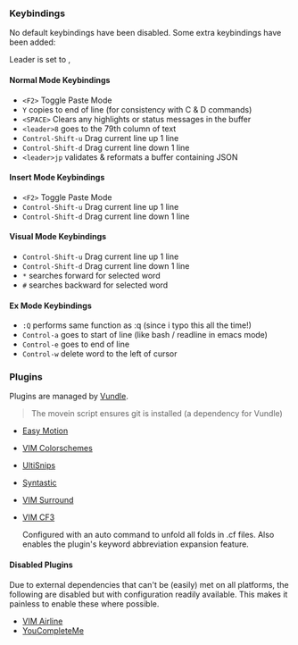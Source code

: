 ### Keybindings ###
No default keybindings have been disabled. Some extra keybindings have
been added:

Leader is set to ,


#### Normal Mode Keybindings ####

* `<F2>` Toggle Paste Mode
* `Y` copies to end of line (for consistency with C & D commands)
* `<SPACE>` Clears any highlights or status messages in the buffer
* `<leader>8` goes to the 79th column of text 
* `Control-Shift-u` Drag current line up 1 line
* `Control-Shift-d` Drag current line down 1 line
* `<leader>jp` validates & reformats a buffer containing JSON

#### Insert Mode Keybindings ####

* `<F2>` Toggle Paste Mode
* `Control-Shift-u` Drag current line up 1 line
* `Control-Shift-d` Drag current line down 1 line

#### Visual Mode Keybindings ####

* `Control-Shift-u` Drag current line up 1 line
* `Control-Shift-d` Drag current line down 1 line
* `*` searches forward for selected word
* `#` searches backward for selected word

#### Ex Mode Keybindings ####

* `:Q` performs same function as :q (since i typo this all the time!)
* `Control-a` goes to start of line (like bash / readline in emacs mode)
* `Control-e` goes to end of line
* `Control-w` delete word to the left of cursor


### Plugins ###
Plugins are managed by [Vundle](https://github.com/gmarik/vundle).

> The movein script ensures git is installed (a dependency for Vundle)

* [Easy Motion](https://github.com/Lokaltog/vim-easymotion)
* [VIM Colorschemes](https://github.com/flazz/vim-colorschemes)
* [UltiSnips](https://launchpad.net/ultisnips)
* [Syntastic](https://github.com/scrooloose/syntastic) 
* [VIM Surround](https://github.com/tpope/vim-surround)
* [VIM CF3](https://github.com/neilhwatson/vim_cf3)

  Configured with an auto command to unfold all folds in .cf files.
  Also enables the plugin's keyword abbreviation expansion feature.


#### Disabled Plugins ####
Due to external dependencies that can't be (easily) met on all
platforms, the following are disabled but with configuration
readily available. This makes it painless to enable these where
possible.

* [VIM Airline](https://github.com/bling/vim-airline)
* [YouCompleteMe](http://val.markovic.io/blog/youcompleteme-a-fast-as-you-type-fuzzy-search-code-completion-engine-for-vim)

